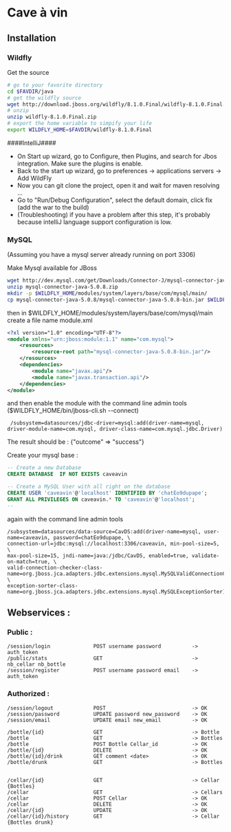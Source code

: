 # Cave à vin #

## Installation ##

### Wildfly ###

Get the source
```bash
# go to your favorite directory
cd $FAVDIR/java
# get the wildfly source
wget http://download.jboss.org/wildfly/8.1.0.Final/wildfly-8.1.0.Final.zip
# unzip
unzip wildfly-8.1.0.Final.zip
# export the home variable to simpify your life
export WILDFLY_HOME=$FAVDIR/wildfly-8.1.0.Final
```

####IntelliJ####
   - On Start up wizard, go to Configure, then Plugins, and search for Jbos integration. Make sure the plugins is enable.
   - Back to the start up wizard, go to preferences -> applications servers -> Add WildFly
   - Now you can git clone the project, open it and wait for maven resolving ...
   - Go to "Run/Debug Configuration", select the default domain, click fix (add the war to the build)
   - (Troubleshooting) if you have a problem after this step, it's probably because intelliJ language support configuration is low.

### MySQL ###
(Assuming you have a mysql server already running on port 3306)

Make Mysql available for JBoss
```bash
wget http://dev.mysql.com/get/Downloads/Connector-J/mysql-connector-java-5.0.8.zip
unzip mysql-connector-java-5.0.8.zip
mkdir -p $WILDFLY_HOME/modules/system/layers/base/com/mysql/main/
cp mysql-connector-java-5.0.8/mysql-connector-java-5.0.8-bin.jar $WILDFLY_HOME/modules/system/layers/base/com/mysql/main/
```

then in $WILDFLY_HOME/modules/system/layers/base/com/mysql/main create a file name module.xml
```xml
<?xl version="1.0" encoding="UTF-8"?>
<module xmlns="urn:jboss:module:1.1" name="com.mysql">
    <resources>
        <resource-root path="mysql-connector-java-5.0.8-bin.jar"/>
    </resources>
    <dependencies>
        <module name="javax.api"/>
        <module name="javax.transaction.api"/>
    </dependencies>
</module>
```

and then enable the module with the command line admin tools ($WILDFLY_HOME/bin/jboss-cli.sh --connect)
```
 /subsystem=datasources/jdbc-driver=mysql:add(driver-name=mysql, driver-module-name=com.mysql, driver-class-name=com.mysql.jdbc.Driver)
```
The result should be : {"outcome" => "success"}

Create your mysql base :
```SQL
-- Create a new Database
CREATE DATABASE  IF NOT EXISTS caveavin 

-- Create a MySQL User with all right on the database
CREATE USER 'caveavin'@'localhost' IDENTIFIED BY 'chatEo9dupape';
GRANT ALL PRIVILEGES ON caveavin.* TO 'caveavin'@'localhost';
--
```

again with the command line admin tools
```
/subsystem=datasources/data-source=CavDS:add(driver-name=mysql, user-name=caveavin, password=chatEo9dupape, \
connection-url=jdbc:mysql://localhost:3306/caveavin, min-pool-size=5, \
max-pool-size=15, jndi-name=java:/jdbc/CavDS, enabled=true, validate-on-match=true, \
valid-connection-checker-class-name=org.jboss.jca.adapters.jdbc.extensions.mysql.MySQLValidConnectionChecker, \
exception-sorter-class-name=org.jboss.jca.adapters.jdbc.extensions.mysql.MySQLExceptionSorter)
```


## Webservices : ##

### Public : ###
```
/session/login              POST username password          -> auth_token
/public/stats               GET                             -> nb_cellar nb_bottle
/session/register           POST username password email    -> auth_token
```
### Authorized : ###
```
/session/logout             POST                            -> OK
/session/password           UPDATE password new_password    -> OK
/session/email              UPDATE email new_email          -> OK

/bottle/{id}                GET                             -> Bottle
/bottle                     GET                             -> Bottles
/bottle                     POST Bottle Cellar_id           -> OK
/bottle/{id}                DELETE                          -> OK
/bottle/{id}/drink          GET comment <date>              -> OK
/bottle/drunk               GET                             -> Bottles


/cellar/{id}                GET                             -> Cellar {Bottles}
/cellar                     GET                             -> Cellars
/cellar                     POST Cellar                     -> OK
/cellar                     DELETE                          -> OK
/cellar/{id}                UPDATE                          -> OK
/cellar/{id}/history        GET                             -> Cellar {Bottles drunk}
```
